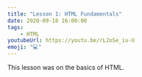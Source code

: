```yaml
---
title: "Lesson 1: HTML Fundamentals"
date: 2020-09-18 16:00:00
tags:
    - HTML
youtubeUrl: https://youtu.be/rL2oSe_iu-U
emoji: "💻"
---
```

This lesson was on the basics of HTML.